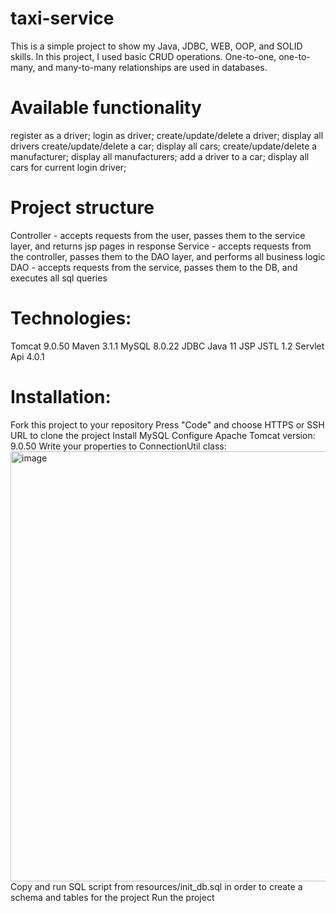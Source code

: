 ﻿# taxi-service
This is a simple project to show my Java, JDBC, WEB, OOP, and SOLID skills. In this project, I used basic CRUD operations. One-to-one, one-to-many, and many-to-many relationships are used in databases.
# Available functionality 
register as a driver;
login as driver;
create/update/delete a driver;
display all drivers
create/update/delete a car;
display all cars;
create/update/delete a manufacturer;
display all manufacturers;
add a driver to a car;
display all cars for current login driver;
# Project structure 
Controller - accepts requests from the user, passes them to the service layer, and returns jsp pages in response
Service - accepts requests from the controller, passes them to the DAO layer, and performs all business logic
DAO - accepts requests from the service, passes them to the DB, and executes all sql queries
# Technologies:
Tomcat 9.0.50
Maven 3.1.1
MySQL 8.0.22
JDBC
Java 11
JSP
JSTL 1.2
Servlet Api 4.0.1
# Installation:
Fork this project to your repository
Press "Code" and choose HTTPS or SSH URL to clone the project
Install MySQL
Configure Apache Tomcat version: 9.0.50
Write your properties to ConnectionUtil class:
<img width="688" alt="image" src="https://github.com/volodymyrruso/-my-taxi-service/assets/130042707/fc4d3061-3f2a-408f-9f24-a6db8d17f569">
Copy and run SQL script from resources/init_db.sql in order to create a schema and tables for the project
Run the project
